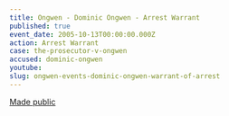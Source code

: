 ```yaml
---
title: Ongwen - Dominic Ongwen - Arrest Warrant
published: true
event_date: 2005-10-13T00:00:00.000Z
action: Arrest Warrant
case: the-prosecutor-v-ongwen
accused: dominic-ongwen
youtube:
slug: ongwen-events-dominic-ongwen-warrant-of-arrest
---
```



[Made public](http://www.icc-cpi.int/iccdocs/doc/doc97201.pdf)